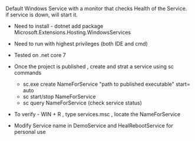 Default Windows Service with a monitor that checks Health of the Service. if service is down, will start it.
* Need to install - dotnet add package Microsoft.Extensions.Hosting.WindowsServices
* Need to run with highest privileges (both IDE and cmd)
* Tested on .net core 7
* Once the project is published , create and strat a service using sc commands
  - sc.exe create NameForService "path to published executable" start= auto
  - sc start/stop NameForService
  - sc query NameForService (check service status)

* To verify - WIN + R , type services.msc , locate the NameForService
* Modify Service name in DemoService and HealRebootService for personal use
